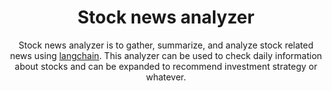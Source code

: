 <div align="center">

# Stock news analyzer

Stock news analyzer is to gather, summarize, and analyze stock related news using [langchain](https://www.langchain.com/). This analyzer can be used to check daily information about stocks and can be expanded to recommend investment strategy or whatever.
